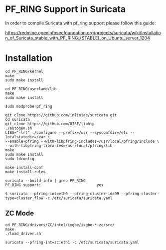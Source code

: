 # PF_RING Support in Suricata

In order to compile Suricata with pf_ring support please follow this guide:

https://redmine.openinfosecfoundation.org/projects/suricata/wiki/Installation_of_Suricata_stable_with_PF_RING_(STABLE)_on_Ubuntu_server_1204

# Installation

```
cd PF_RING/kernel
make
sudo make install

cd PF_RING/userland/lib
make
sudo make install

sudo modprobe pf_ring

git clone https://github.com/inliniac/suricata.git
cd suricata
git clone https://github.com/OISF/libhtp
./autogen.sh
LIBS="-lrt" ./configure --prefix=/usr --sysconfdir=/etc --localstatedir=/var \
--enable-pfring --with-libpfring-includes=/usr/local/pfring/include \
--with-libpfring-libraries=/usr/local/pfring/lib
make
sudo make install
sudo ldconfig

make install-conf
make install-rules

suricata --build-info | grep PF_RING
PF_RING support:                         yes

$ suricata --pfring-int=eth0 --pfring-cluster-id=99 --pfring-cluster-type=cluster_flow -c /etc/suricata/suricata.yaml
```

## ZC Mode
```
cd PF_RING/drivers/ZC/intel/ixgbe/ixgbe-*-zc/src/
make
./load_driver.sh

suricata --pfring-int=zc:eth1 -c /etc/suricata/suricata.yaml
```

